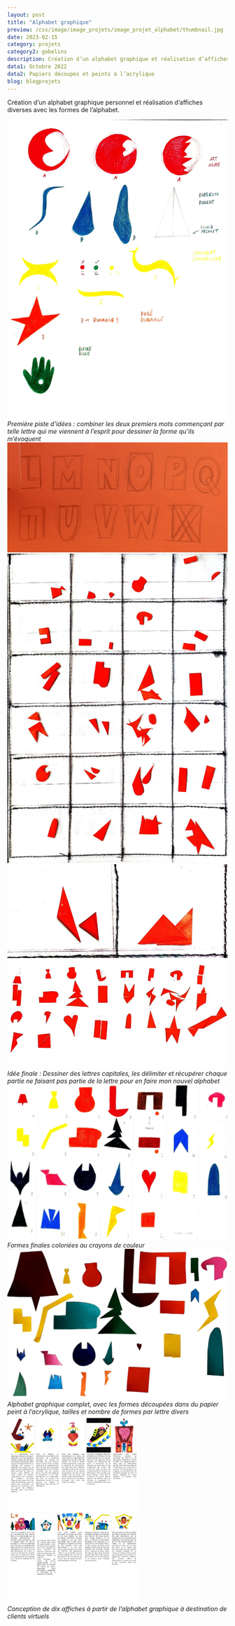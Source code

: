 ```yaml
---
layout: post
title: "Alphabet graphique"
preview: /css/image/image_projets/image_projet_alphabet/thumbnail.jpg
date: 2023-02-15
category: projets 
category2: gobelins
description: Création d’un alphabet graphique et réalisation d’affiches 
data1: Octobre 2022
data2: Papiers découpés et peints à l’acrylique
blog: blogprojets
---
```


Création d’un alphabet graphique personnel et réalisation d’affiches diverses avec les formes de l’alphabet.

<img onclick="Zoom(this)" class="img-gallery" src="/css/image/image_projets/image_projet_alphabet/img1.jpg">
<em>Première piste d’idées : combiner les deux premiers mots commençant par telle lettre qui me viennent à l’esprit pour dessiner la forme qu’ils m’évoquent</em>

<div class="image_container">
<div><img onclick="Zoom(this)" class="img-gallery" src="/css/image/image_projets/image_projet_alphabet/img2.jpg"></div>
<div><img onclick="Zoom(this)" class="img-gallery" src="/css/image/image_projets/image_projet_alphabet/img3.jpg"></div>
<div><img onclick="Zoom(this)" class="img-gallery" src="/css/image/image_projets/image_projet_alphabet/img4.jpg"></div>
<div><img onclick="Zoom(this)" class="img-gallery" src="/css/image/image_projets/image_projet_alphabet/img5.jpg"></div>
<em>Idée finale : Dessiner des lettres capitales, les délimiter et récupérer chaque partie ne faisant pas partie de la lettre pour en faire mon nouvel alphabet</em>
</div>

<img onclick="Zoom(this)" class="img-gallery" src="/css/image/image_projets/image_projet_alphabet/img6.jpg">
<em>Formes finales coloriées au crayons de couleur</em>

<img onclick="Zoom(this)" class="img-gallery" src="/css/image/image_projets/image_projet_alphabet/img7.jpg">
<em>Alphabet graphique complet, avec les formes découpées dans du papier peint à l’acrylique, tailles et nombre de formes par lettre divers</em>

<div class="image_container">
<div style="width: 60% !important;"><img onclick="Zoom(this)" class="img-gallery" src="/css/image/image_projets/image_projet_alphabet/img8.jpg"></div>
<div style="width: 60% !important;"><img onclick="Zoom(this)" class="img-gallery" src="/css/image/image_projets/image_projet_alphabet/img9.jpg"></div>
<em>Conception de dix affiches à partir de l’alphabet graphique à destination de clients virtuels</em>
</div>

